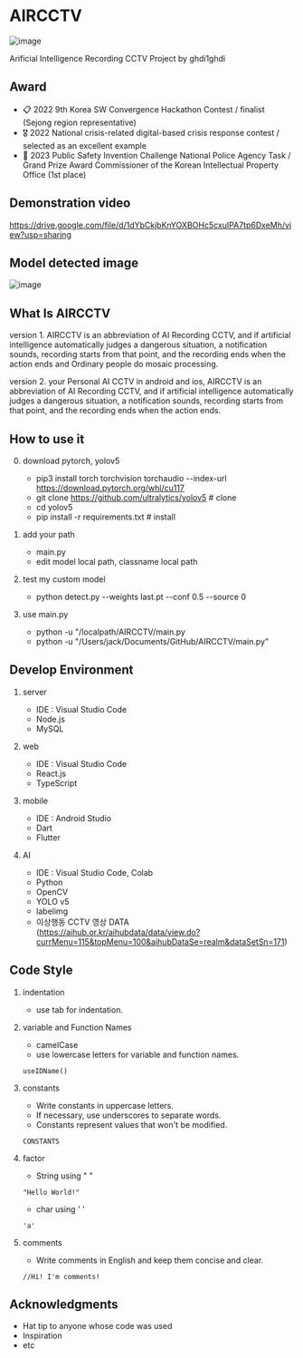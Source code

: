# AIRCCTV

![image](https://github.com/ghdi1ghdi/AIRCCTV/assets/73730434/8e9af11b-a109-4505-ae51-ba29ccacb2ce)

Arificial Intelligence Recording CCTV Project by ghdi1ghdi

## Award

- 📋 2022 9th Korea SW Convergence Hackathon Contest / finalist (Sejong region representative)
- 🎖️ 2022 National crisis-related digital-based crisis response contest / selected as an excellent example
- 🥇 2023 Public Safety Invention Challenge National Police Agency Task / Grand Prize Award Commissioner of the Korean Intellectual Property Office (1st place)

## Demonstration video

https://drive.google.com/file/d/1dYbCkjbKnYOXBOHc5cxuIPA7tp6DxeMh/view?usp=sharing

## Model detected image

![image](https://github.com/ghdi1ghdi/AIRCCTV/assets/73730434/6db6aa97-03fc-48d7-a7fc-63fb65c7d28f)

## What Is AIRCCTV

version 1. AIRCCTV is an abbreviation of AI Recording CCTV, and if artificial intelligence automatically judges a dangerous situation, a notification sounds, recording starts from that point, and the recording ends when the action ends and Ordinary people do mosaic processing.

version 2. your Personal AI CCTV in android and ios, AIRCCTV is an abbreviation of AI Recording CCTV, and if artificial intelligence automatically judges a dangerous situation, a notification sounds, recording starts from that point, and the recording ends when the action ends.

## How to use it

0. download pytorch, yolov5

   - pip3 install torch torchvision torchaudio --index-url https://download.pytorch.org/whl/cu117
   - git clone https://github.com/ultralytics/yolov5 # clone
   - cd yolov5
   - pip install -r requirements.txt # install

1. add your path

   - main.py
   - edit model local path, classname local path

2. test my custom model

   - python detect.py --weights last.pt --conf 0.5 --source 0

3. use main.py

   - python -u "/localpath/AIRCCTV/main.py
   - python -u "/Users/jack/Documents/GitHub/AIRCCTV/main.py"

## Develop Environment

1. server

   - IDE : Visual Studio Code
   - Node.js
   - MySQL

2. web

   - IDE : Visual Studio Code
   - React.js
   - TypeScript

3. mobile

   - IDE : Android Studio
   - Dart
   - Flutter

4. AI
   - IDE : Visual Studio Code, Colab
   - Python
   - OpenCV
   - YOLO v5
   - labelimg
   - 이상행동 CCTV 영상 DATA (https://aihub.or.kr/aihubdata/data/view.do?currMenu=115&topMenu=100&aihubDataSe=realm&dataSetSn=171)

## Code Style

1. indentation

   - use tab for indentation.

2. variable and Function Names
   - camelCase
   - use lowercase letters for variable and function names.
   ```
   useIDName()
   ```
3. constants
   - Write constants in uppercase letters.
   - If necessary, use underscores to separate words.
   - Constants represent values that won't be modified.
   ```
   CONSTANTS
   ```
4. factor
   - String using " "
   ```
   "Hello World!"
   ```
   - char using ' '
   ```
   'a'
   ```
5. comments
   - Write comments in English and keep them concise and clear.
   ```
   //Hi! I'm comments!
   ```

## Acknowledgments

- Hat tip to anyone whose code was used
- Inspiration
- etc
